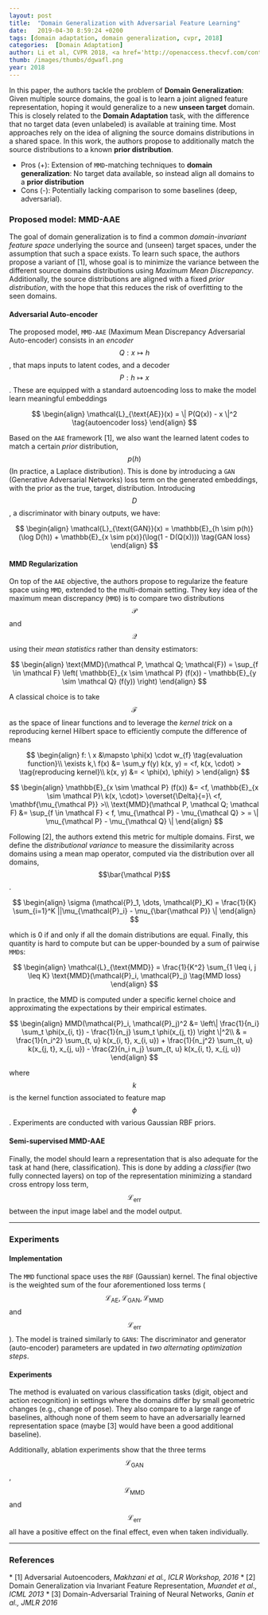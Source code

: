 ```yaml
---
layout: post
title:  "Domain Generalization with Adversarial Feature Learning"
date:   2019-04-30 8:59:24 +0200
tags: [domain adaptation, domain generalization, cvpr, 2018]
categories:  [Domain Adaptation]
author: Li et al, CVPR 2018, <a href='http://openaccess.thecvf.com/content_cvpr_2018/papers/Li_Domain_Generalization_With_CVPR_2018_paper.pdf' target='_blank'>[link]</a>
thumb: /images/thumbs/dgwafl.png
year: 2018
---
```



<div class="summary">
In this paper, the authors tackle the problem of <b>Domain Generalization</b>: Given multiple source domains, the goal is to learn a joint aligned feature representation, hoping it would generalize to a new <b>unseen target</b> domain. This is closely related to the <b>Domain Adaptation</b> task, with the difference that no target data (even unlabeled) is available at training time. Most approaches rely on the idea of aligning the source domains distributions in a shared space. In this work, the authors propose to additionally match the source distributions to a known <b>prior distribution</b>.
<ul>
<li><span class="procons">Pros (+):</span> Extension of <code>MMD</code>-matching techniques to <b>domain generalization</b>: No target data available, so instead align all domains to a <b>prior distribution</b></li>
<li><span class="procons">Cons (-):</span> Potentially lacking comparison to some baselines (deep, adversarial).</li>
</ul>
</div>


<h3 class="section proposed"> Proposed model: MMD-AAE</h3>

The goal of domain generalization is to find a common *domain-invariant feature space* underlying the source and (unseen) target spaces, under the assumption that such a space exists.
To learn such space, the authors propose a variant of <span class="citations">[1]</span>, whose goal is to minimize the variance between the different source domains distributions using *Maximum Mean Discrepancy*. Additionally, the source distributions are aligned with a fixed *prior distribution*, with the hope that this reduces the risk of overfitting to the seen domains.

#### Adversarial Auto-encoder
The proposed model, `MMD-AAE` (Maximum Mean Discrepancy Adversarial Auto-encoder) consists in an *encoder* $$Q: x \mapsto h$$, that maps inputs to latent codes, and a decoder $$P: h \mapsto x$$. These are equipped with a standard autoencoding loss to make the model learn meaningful embeddings

$$
\begin{align}
\mathcal{L}_{\text{AE}}(x) = \| P(Q(x)) - x \|^2 \tag{autoencoder loss}
\end{align}
$$

Based on the `AAE` framework <span class="citations">[1]</span>, we also want the learned latent codes to match a certain *prior* distribution, $$p(h)$$ (In practice, a Laplace distribution). This is done by introducing a `GAN` (Generative Adversarial Networks) loss term on the generated embeddings, with the prior as the true, target, distribution. Introducing $$D$$, a discriminator with binary outputs, we have:

$$
\begin{align}
\mathcal{L}_{\text{GAN}}(x) = \mathbb{E}_{h \sim p(h)}(\log D(h)) + \mathbb{E}_{x \sim p(x)}(\log(1 - D(Q(x)))) \tag{GAN loss}
\end{align}
$$

#### MMD Regularization
On top of the `AAE` objective, the authors propose to regularize the feature space using `MMD`, extended to the multi-domain setting. They key idea of the maximum mean discrepancy (`MMD`) is to compare two distributions $$\mathcal P$$ and $$\mathcal Q$$ using their *mean statistics* rather than density estimators:

$$
\begin{align}
\text{MMD}(\mathcal P, \mathcal Q; \mathcal{F}) = \sup_{f \in \mathcal F} \left( \mathbb{E}_{x \sim \mathcal P} (f(x)) - \mathbb{E}_{y \sim \mathcal Q} (f(y))  \right)
\end{align}
$$

A classical choice is to take $$\mathcal F$$ as the space of linear functions and to leverage the *kernel trick* on a reproducing kernel Hilbert space to efficiently compute the difference of means

$$
\begin{align}
f: \ x &\mapsto \phi(x) \cdot w_{f} \tag{evaluation function}\\
\exists k,\ f(x) &= \sum_y f(y) k(x, y) = <f, k(x, \cdot) > \tag{reproducing kernel}\\
k(x, y) &= < \phi(x), \phi(y) >
\end{align}
$$

$$
\begin{align}
\mathbb{E}_{x \sim \mathcal P} (f(x))  &= <f, \mathbb{E}_{x \sim \mathcal P}\ k(x, \cdot)> \overset{\Delta}{=}\ <f, \mathbf{\mu_{\mathcal P}} >\\
\text{MMD}(\mathcal P, \mathcal Q; \mathcal F) &= \sup_{f \in \mathcal F} < f, \mu_{\mathcal P} - \mu_{\mathcal Q} > = \| \mu_{\mathcal P} - \mu_{\mathcal Q} \|
\end{align}
$$


Following <span class="citations">[2]</span>, the authors extend this metric for multiple domains. First, we define the *distributional variance* to measure the dissimilarity across domains using a mean map operator, computed via the distribution over all domains, $$\bar{\mathcal P}$$.

$$
\begin{align}
\sigma (\mathcal{P}_1, \dots, \mathcal{P}_K) = \frac{1}{K} \sum_{i=1}^K ||\mu_{\mathcal{P}_i} - \mu_{\bar{\mathcal P}} \|
\end{align}
$$

which is 0 if and only if all the domain distributions are equal. Finally, this quantity is hard to compute but can be upper-bounded by a sum of pairwise `MMD`s:

$$
\begin{align}
\mathcal{L}_{\text{MMD}}  = \frac{1}{K^2} \sum_{1 \leq i, j \leq K} \text{MMD}(\mathcal{P}_i, \mathcal{P}_j) \tag{MMD loss}
\end{align}
$$

In practice, the MMD is computed under a specific kernel choice and approximating the expectations by their empirical estimates.

$$
\begin{align}
MMD(\mathcal{P}_i, \mathcal{P}_j)^2 &= \left\| \frac{1}{n_i} \sum_t \phi(x_{i, t})  -  \frac{1}{n_j} \sum_t \phi(x_{j, t}) \right \|^2\\
& = \frac{1}{n_i^2} \sum_{t, u} k(x_{i, t}, x_{i, u}) + \frac{1}{n_j^2} \sum_{t, u} k(x_{j, t}, x_{j, u}) - \frac{2}{n_i n_j} \sum_{t, u} k(x_{i, t}, x_{j, u})
\end{align}
$$

where $$k$$ is the kernel function associated to feature map $$\phi$$. Experiments are conducted with various Gaussian RBF priors.

#### Semi-supervised MMD-AAE

Finally, the model should learn a representation that is also adequate for the task at hand (here, classification). This is done by adding a *classifier* (two fully connected layers) on top of the representation minimizing a standard cross entropy loss term, $$\mathcal{L}_{\text{err}}$$ between the input image label and the model output.

---


<h3 class="section experiments"> Experiments </h3>

#### Implementation

The `MMD` functional space uses the `RBF` (Gaussian) kernel.
The final objective is the weighted sum of the four aforementioned loss terms ($$\mathcal{L}_{\text{AE}}, \mathcal{L}_{\text{GAN}}, \mathcal{L}_{\text{MMD}}$$ and $$\mathcal{L}_{\text{err}}$$).
The model is trained similarly to `GAN`s: The discriminator and generator (auto-encoder) parameters are updated in *two alternating optimization steps*.

#### Experiments

The method is evaluated on various classification tasks (digit, object and action recognition) in settings where the domains differ by small geometric changes (e.g., change of pose). They also compare to a large range of baselines, although none of them seem to have an adversarially learned representation space (maybe <span class="citations">[3]</span> would have been a good additional baseline).

Additionally, ablation experiments show that the three terms $$\mathcal{L}_{\text{GAN}}$$, $$\mathcal{L}_{\text{MMD}}$$ and $$\mathcal{L}_{\text{err}}$$ all have a positive effect on the final effect, even when taken individually.



---

<h3 class="section references"> References </h3>
* <span class="citations">[1]</span> Adversarial Autoencoders, <i>Makhzani et al., ICLR Workshop, 2016</i>
* <span class="citations">[2]</span> Domain Generalization via Invariant Feature Representation, <i>Muandet et al., ICML 2013</i>
* <span class="citations">[3]</span> Domain-Adversarial Training of Neural Networks, <i>Ganin et al., JMLR 2016</i>
